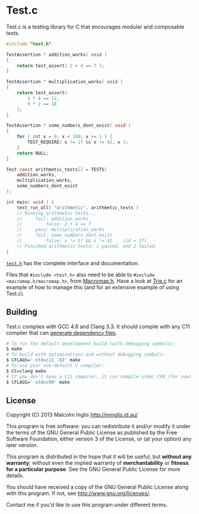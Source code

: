 # Test.c

Test.c is a testing library for C that encourages modular and composable tests.

``` c
#include "test.h"

TestAssertion * addition_works( void )
{
    return test_assert( 2 + 4 == 7 );
}

TestAssertion * multiplication_works( void )
{
    return test_assert(
        3 * 4 == 12,
        9 * 2 == 18
    );
}

TestAssertion * some_numbers_dont_exist( void )
{
    for ( int x = 0; x < 100; x += 1 ) {
        TEST_REQUIRE( x != 17 && x != 42, x );
    }
    return NULL;
}

Test const arithmetic_tests[] = TESTS(
    addition_works,
    multiplication_works,
    some_numbers_dont_exist
);

int main( void ) {
    test_run_all( "arithmetic", arithmetic_tests )
    // Running arithmetic tests...
    //     fail: addition_works
    //         false: 2 + 4 == 7
    //     pass: multiplication_works
    //     fail: some_numbers_dont_exist
    //         false: x != 17 && x != 42    (id = 17)
    // Finished arithmetic tests: 1 passed, and 2 failed.
}
```

[`test.h`](/test.h) has the complete interface and documentation.

Files that `#include <test.h>` also need to be able to `#include <macromap.h/macromap.h>`, from [Macromap.h](https://github.com/mcinglis/macromap.h). Have a look at [Trie.c](https://github.com/mcinglis/trie.c) for an example of how to manage this (and for an extensive example of using Test.c).


## Building

Test.c compiles with GCC 4.8 and Clang 3.3. It should compile with any C11 compiler that can [generate dependency files](/Makefile#L24).

``` sh
# To run the default development build (with debugging symbols):
$ make
# To build with optimizations and without debugging symbols:
$ CFLAGS='-std=c11 -O2' make
# To use your non-default C compiler:
$ CC=clang make
# If you don't have a C11 compiler, it can compile under C99 (for now):
$ CFLAGS='-std=c99' make
```


## License

Copyright (C) 2013 Malcolm Inglis <http://minglis.id.au/>

This program is free software: you can redistribute it and/or modify it under the terms of the GNU General Public License as published by the Free Software Foundation, either version 3 of the License, or (at your option) any later version.

This program is distributed in the hope that it will be useful, but **without any warranty**; without even the implied warranty of **merchantability** or **fitness for a particular purpose**. See the GNU General Public License for more details.

You should have received a copy of the GNU General Public License along with this program. If not, see <http://www.gnu.org/licenses/>.

Contact me if you'd like to use this program under different terms.

